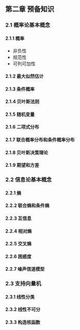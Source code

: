 ## 第二章 预备知识

### 2.1 概率论基本概念

#### 2.1.1 概率

- 非负性
- 规范性
- 可列可加性



#### 2.1.2 最大似然估计

#### 2.1.3 条件概率

#### 2.1.4 贝叶斯法则

#### 2.1.5 随机变量

#### 2.1.6 二项式分布

#### 2.1.7 联合概率分布和条件概率分布

#### 2.1.8 贝叶斯决策理论

#### 2.1.9 期望和方差



### 2.2 信息论基本概念

#### 2.2.1 熵

#### 2.2.2 联合熵和条件熵

#### 2.2.3 互信息

#### 2.2.4 相对熵

#### 2.2.5 交叉熵

#### 2.2.6 困惑度

#### 2.2.7 噪声信道模型



### 2.3 支持向量机

#### 2.3.1 线性分类

#### 2.3.2 线性不可分

#### 2.3.3 构造核函数

